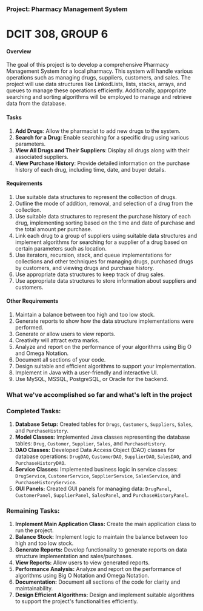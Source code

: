 ### Project: Pharmacy Management System
# DCIT 308, GROUP 6

#### Overview
The goal of this project is to develop a comprehensive Pharmacy Management System for a local pharmacy. This system will handle various operations such as managing drugs, suppliers, customers, and sales. The project will use data structures like LinkedLists, lists, stacks, arrays, and queues to manage these operations efficiently. Additionally, appropriate searching and sorting algorithms will be employed to manage and retrieve data from the database.

#### Tasks
1. **Add Drugs**: Allow the pharmacist to add new drugs to the system.
2. **Search for a Drug**: Enable searching for a specific drug using various parameters.
3. **View All Drugs and Their Suppliers**: Display all drugs along with their associated suppliers.
4. **View Purchase History**: Provide detailed information on the purchase history of each drug, including time, date, and buyer details.

#### Requirements
1. Use suitable data structures to represent the collection of drugs.
2. Outline the mode of addition, removal, and selection of a drug from the collection.
3. Use suitable data structures to represent the purchase history of each drug, implementing sorting based on the time and date of purchase and the total amount per purchase.
4. Link each drug to a group of suppliers using suitable data structures and implement algorithms for searching for a supplier of a drug based on certain parameters such as location.
5. Use iterators, recursion, stack, and queue implementations for collections and other techniques for managing drugs, purchased drugs by customers, and viewing drugs and purchase history.
6. Use appropriate data structures to keep track of drug sales.
7. Use appropriate data structures to store information about suppliers and customers.

#### Other Requirements
1. Maintain a balance between too high and too low stock.
2. Generate reports to show how the data structure implementations were performed.
3. Generate or allow users to view reports.
4. Creativity will attract extra marks.
5. Analyze and report on the performance of your algorithms using Big O and Omega Notation.
6. Document all sections of your code.
7. Design suitable and efficient algorithms to support your implementation.
8. Implement in Java with a user-friendly and interactive UI.
9. Use MySQL, MSSQL, PostgreSQL, or Oracle for the backend.



 ### What we've accomplished so far and what's left in the project

### Completed Tasks:
1. **Database Setup:** Created tables for `Drugs`, `Customers`, `Suppliers`, `Sales`, and `PurchaseHistory`.
2. **Model Classes:** Implemented Java classes representing the database tables: `Drug`, `Customer`, `Supplier`, `Sales`, and `PurchaseHistory`.
3. **DAO Classes:** Developed Data Access Object (DAO) classes for database operations: `DrugDAO`, `CustomerDAO`, `SupplierDAO`, `SalesDAO`, and `PurchaseHistoryDAO`.
4. **Service Classes:** Implemented business logic in service classes: `DrugService`, `CustomerService`, `SupplierService`, `SalesService`, and `PurchaseHistoryService`.
5. **GUI Panels:** Created GUI panels for managing data: `DrugPanel`, `CustomerPanel`, `SupplierPanel`, `SalesPanel`, and `PurchaseHistoryPanel`.

### Remaining Tasks:
1. **Implement Main Application Class:** Create the main application class to run the project.
2. **Balance Stock:** Implement logic to maintain the balance between too high and too low stock.
3. **Generate Reports:** Develop functionality to generate reports on data structure implementation and sales/purchases.
4. **View Reports:** Allow users to view generated reports.
5. **Performance Analysis:** Analyze and report on the performance of algorithms using Big O Notation and Omega Notation.
6. **Documentation:** Document all sections of the code for clarity and maintainability.
7. **Design Efficient Algorithms:** Design and implement suitable algorithms to support the project's functionalities efficiently.

